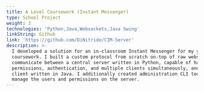 ```yaml
---
title: A Level Coursework (Instant Messenger)
type: School Project
weight: 3
technologies: 'Python,Java,Websockets,Java Swing'
linkString: Github
link: 'https://github.com/DiNitride/CIM-Server'
description: >-
  I developed a solution for an in-classroom Instant Messenger for my year 13
  coursework. I built a custom protocol from scratch on-top of raw websockets to
  communicate between a central server written in Python, capable of handling
  permissions, authentication, and multiple clients simultaneously, and a GUI
  client written in Java. I additionally created administration CLI tools to
  manage the users and permissions on the server.
---
```


